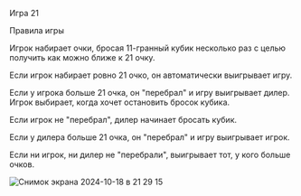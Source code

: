 Игра 21

Правила игры

Игрок набирает очки, бросая 11-гранный кубик несколько раз с целью получить как можно ближе к 21 очку.

Если игрок набирает ровно 21 очко, он автоматически выигрывает игру.

Если у игрока больше 21 очка, он "перебрал" и игру выигрывает дилер. Игрок выбирает, когда хочет остановить бросок кубика.

Если игрок не "перебрал", дилер начинает бросать кубик.

Если у дилера больше 21 очка, он "перебрал" и игру выигрывает игрок.

Если ни игрок, ни дилер не "перебрали", выигрывает тот, у кого больше очков.


![Снимок экрана 2024-10-18 в 21 29 15](https://github.com/user-attachments/assets/ff241252-c582-49a1-9a53-d2dc10c3fbcb)
